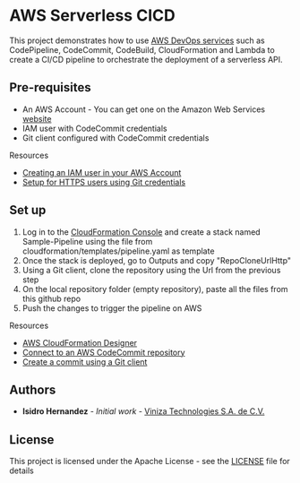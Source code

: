 # AWS Serverless CICD

This project demonstrates how to use [AWS DevOps services](https://aws.amazon.com/devops/) such as CodePipeline, CodeCommit, CodeBuild, CloudFormation and Lambda to create a CI/CD pipeline to orchestrate the deployment of a serverless API.

## Pre-requisites

* An AWS Account - You can get one on the Amazon Web Services [website](https://portal.aws.amazon.com/billing/signup#/start)
* IAM user with CodeCommit credentials
* Git client configured with CodeCommit credentials

Resources

* [Creating an IAM user in your AWS Account](https://docs.aws.amazon.com/IAM/latest/UserGuide/id_users_create.html)
* [Setup for HTTPS users using Git credentials](https://docs.aws.amazon.com/codecommit/latest/userguide/setting-up-gc.html)

## Set up

1. Log in to the [CloudFormation Console](https://console.aws.amazon.com/cloudformation/home) and create a stack named Sample-Pipeline using the file from cloudformation/templates/pipeline.yaml as template
2. Once the stack is deployed, go to Outputs and copy "RepoCloneUrlHttp"
3. Using a Git client, clone the repository using the Url from the previous step
4. On the local repository folder (empty repository), paste all the files from this github repo
5. Push the changes to trigger the pipeline on AWS

Resources

* [AWS CloudFormation Designer](https://docs.amazonaws.cn/en_us/AWSCloudFormation/latest/UserGuide/working-with-templates-cfn-designer.html)
* [Connect to an AWS CodeCommit repository](https://docs.aws.amazon.com/codecommit/latest/userguide/how-to-connect.html)
* [Create a commit using a Git client](https://docs.aws.amazon.com/codecommit/latest/userguide/how-to-create-commit.html#how-to-create-commit-git)

## Authors

* **Isidro Hernandez** - *Initial work* - [Viniza Technologies S.A. de C.V.](https://viniza.mx)

## License

This project is licensed under the Apache License - see the [LICENSE](LICENSE) file for details
